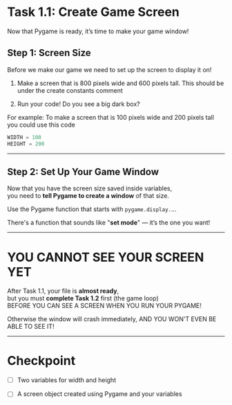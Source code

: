 # Task 1.1: Create Game Screen
Now that Pygame is ready, it’s time to make your game window!
## Step 1: Screen Size

Before we make our game we need to set up the screen to display it on!
1. Make a screen that is 800 pixels wide and 600 pixels tall. This should be under the
create constants comment

2. Run your code! Do you see a big dark box?

For example:
To make a screen that is 100 pixels wide and 200 pixels tall you could use this code
```python
WIDTH = 100
HEIGHT = 200
```

---

## Step 2: Set Up Your Game Window

Now that you have the screen size saved inside variables,  
you need to **tell Pygame to create a window** of that size.

Use the Pygame function that starts with `pygame.display.`...

There's a function that sounds like "**set mode**" — it’s the one you want!

---
# YOU CANNOT SEE YOUR SCREEN YET

After Task 1.1, your file is **almost ready**,  
but you must **complete Task 1.2** first (the game loop)  
BEFORE YOU CAN SEE A SCREEN WHEN YOU RUN YOUR PYGAME!

Otherwise the window will crash immediately, AND YOU WON'T EVEN BE ABLE TO SEE IT!

---

# Checkpoint

- [ ] Two variables for width and height

- [ ] A screen object created using Pygame and your variables



